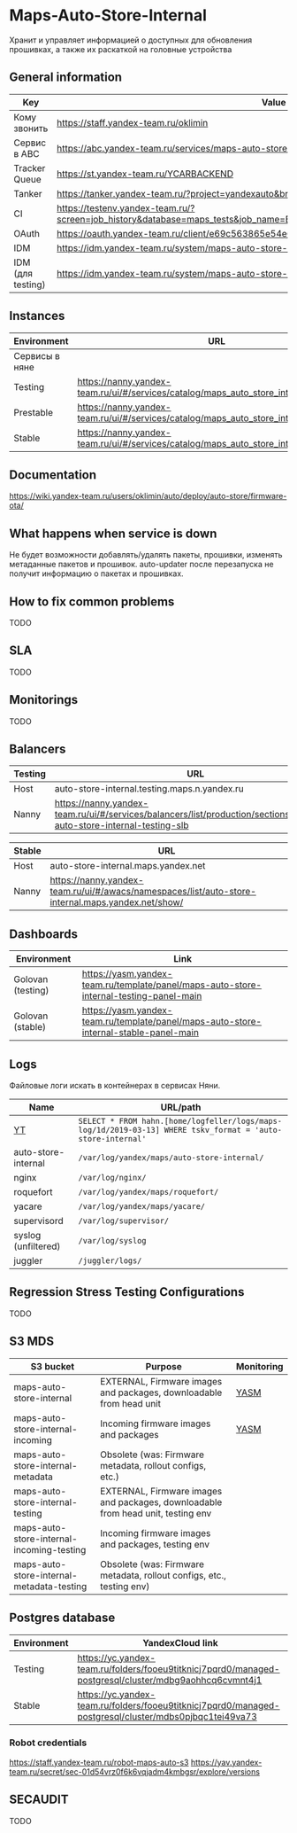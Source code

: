 # Maps-Auto-Store-Internal
Хранит и управляет информацией о доступных для обновления прошивках, а также их раскаткой на головные устройства

## General information

| Key | Value |
|---|---|
| Кому звонить | https://staff.yandex-team.ru/oklimin |
| Сервис в ABC | https://abc.yandex-team.ru/services/maps-auto-store-internal/ |
| Tracker Queue | https://st.yandex-team.ru/YCARBACKEND |
| Tanker | https://tanker.yandex-team.ru/?project=yandexauto&branch=master |
| CI | https://testenv.yandex-team.ru/?screen=job_history&database=maps_tests&job_name=BUILD_DOCKER_MAPS_AUTO_STORE_INTERNAL |
| OAuth | https://oauth.yandex-team.ru/client/e69c563865e54e6486590f134489a619 |
| IDM | https://idm.yandex-team.ru/system/maps-auto-store-internal |
| IDM (для testing) | https://idm.yandex-team.ru/system/maps-auto-store-internal-testing |

## Instances

| Environment | URL |
|---|---|
| Сервисы в няне | |
| Testing | https://nanny.yandex-team.ru/ui/#/services/catalog/maps_auto_store_internal_testing/ |
| Prestable | https://nanny.yandex-team.ru/ui/#/services/catalog/maps_auto_store_internal_prestable/ |
| Stable | https://nanny.yandex-team.ru/ui/#/services/catalog/maps_auto_store_internal_stable/ |

## Documentation
https://wiki.yandex-team.ru/users/oklimin/auto/deploy/auto-store/firmware-ota/

## What happens when service is down
Не будет возможности добавлять/удалять пакеты, прошивки, изменять метаданные пакетов и прошивок.
auto-updater после перезапуска не получит информацию о пакетах и прошивках.

## How to fix common problems
TODO

## SLA
TODO

## Monitorings
TODO

## Balancers

| Testing | URL |
|---|---|
| Host | auto-store-internal.testing.maps.n.yandex.ru |
| Nanny | https://nanny.yandex-team.ru/ui/#/services/balancers/list/production/sections/list/maps-auto-store-internal-testing-slb |

| Stable | URL |
|---|---|
| Host | auto-store-internal.maps.yandex.net |
| Nanny | https://nanny.yandex-team.ru/ui/#/awacs/namespaces/list/auto-store-internal.maps.yandex.net/show/ |

## Dashboards

| Environment | Link |
|---|---|
| Golovan (testing) | https://yasm.yandex-team.ru/template/panel/maps-auto-store-internal-testing-panel-main |
| Golovan (stable) | https://yasm.yandex-team.ru/template/panel/maps-auto-store-internal-stable-panel-main |

## Logs

Файловые логи искать в контейнерах в сервисах Няни.

| Name | URL/path |
|---|---|
| [YT](https://yql.yandex-team.ru)  | `SELECT * FROM hahn.[home/logfeller/logs/maps-log/1d/2019-03-13] WHERE tskv_format = 'auto-store-internal'` |
| auto-store-internal | `/var/log/yandex/maps/auto-store-internal/` |
| nginx | `/var/log/nginx/` |
| roquefort | `/var/log/yandex/maps/roquefort/` |
| yacare | `/var/log/yandex/maps/yacare/` |
| supervisord | `/var/log/supervisor/` |
| syslog (unfiltered) | `/var/log/syslog` |
| juggler | `/juggler/logs/` |

## Regression Stress Testing Configurations
TODO

## S3 MDS
| S3 bucket | Purpose | Monitoring |
|---|---|---|
| maps-auto-store-internal | EXTERNAL, Firmware images and packages, downloadable from head unit | [YASM](https://yasm.yandex-team.ru/template/panel/s3_client/bucket=maps-auto-store-internal) |
| maps-auto-store-internal-incoming | Incoming firmware images and packages | [YASM](https://yasm.yandex-team.ru/template/panel/s3_client/bucket=maps-auto-store-internal-incoming) |
| maps-auto-store-internal-metadata | Obsolete (was: Firmware metadata, rollout configs, etc.) | |
| maps-auto-store-internal-testing | EXTERNAL, Firmware images and packages, downloadable from head unit, testing env | |
| maps-auto-store-internal-incoming-testing | Incoming firmware images and packages, testing env | |
| maps-auto-store-internal-metadata-testing | Obsolete (was: Firmware metadata, rollout configs, etc., testing env) | |

## Postgres database
| Environment| YandexCloud link |
|---|---|
| Testing | https://yc.yandex-team.ru/folders/fooeu9titknicj7pqrd0/managed-postgresql/cluster/mdbg9aohhcq6cvmnt4j1 |
| Stable  | https://yc.yandex-team.ru/folders/fooeu9titknicj7pqrd0/managed-postgresql/cluster/mdbs0pjbqc1tei49va73 |

### Robot credentials 
https://staff.yandex-team.ru/robot-maps-auto-s3
https://yav.yandex-team.ru/secret/sec-01d54vrz0f6k6vqjadm4kmbgsr/explore/versions

## SECAUDIT
TODO
